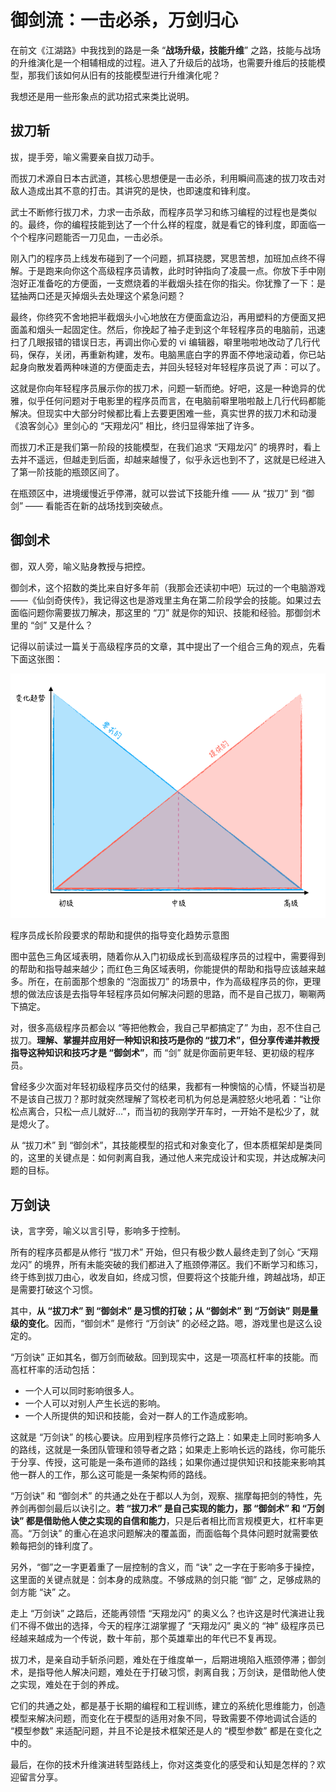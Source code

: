 



# 御剑流：一击必杀，万剑归心

在前文《江湖路》中我找到的路是一条 “**战场升级，技能升维**” 之路，技能与战场的升维演化是一个相辅相成的过程。进入了升级后的战场，也需要升维后的技能模型，那我们该如何从旧有的技能模型进行升维演化呢？

我想还是用一些形象点的武功招式来类比说明。

## 拔刀斩

拔，提手旁，喻义需要亲自拔刀动手。

而拔刀术源自日本古武道，其核心思想便是一击必杀，利用瞬间高速的拔刀攻击对敌人造成出其不意的打击。其讲究的是快，也即速度和锋利度。

武士不断修行拔刀术，力求一击杀敌，而程序员学习和练习编程的过程也是类似的。最终，你的编程技能到达了一个什么样的程度，就是看它的锋利度，即面临一个个程序问题能否一刀见血，一击必杀。

刚入门的程序员上线发布碰到了一个问题，抓耳挠腮，冥思苦想，加班加点终不得解。于是跑来向你这个高级程序员请教，此时时钟指向了凌晨一点。你放下手中刚泡好正准备吃的方便面，一支燃烧着的半截烟头挂在你的指尖。你犹豫了一下：是猛抽两口还是灭掉烟头去处理这个紧急问题？

最终，你终究不舍地把半截烟头小心地放在方便面盒边沿，再用塑料的方便面叉把面盖和烟头一起固定住。然后，你挽起了袖子走到这个年轻程序员的电脑前，迅速扫了几眼报错的错误日志，再调出你心爱的 vi 编辑器，噼里啪啦地改动了几行代码，保存，关闭，再重新构建，发布。电脑黑底白字的界面不停地滚动着，你已站起身向散发着两种味道的方便面走去，并回头轻轻对年轻程序员说了声：可以了。

这就是你向年轻程序员展示你的拔刀术，问题一斩而绝。好吧，这是一种诡异的优雅，似乎任何问题对于电影里的程序员而言，在电脑前噼里啪啦敲上几行代码都能解决。但现实中大部分时候都比看上去要更困难一些，真实世界的拔刀术和动漫《浪客剑心》里剑心的 “天翔龙闪” 相比，终归显得笨拙了许多。

而拔刀术正是我们第一阶段的技能模型，在我们追求 “天翔龙闪” 的境界时，看上去并不遥远，但越走到后面，却越来越慢了，似乎永远也到不了，这就是已经进入了第一阶技能的瓶颈区间了。

在瓶颈区中，进境缓慢近乎停滞，就可以尝试下技能升维 —— 从 “拔刀” 到 “御剑” —— 看能否在新的战场找到突破点。

## 御剑术

御，双人旁，喻义贴身教授与把控。

御剑术，这个招数的类比来自好多年前（我那会还读初中吧）玩过的一个电脑游戏——《仙剑奇侠传》，我记得这也是游戏里主角在第二阶段学会的技能。如果过去面临问题你需要拔刀解决，那这里的 “刀” 就是你的知识、技能和经验。那御剑术里的 “剑” 又是什么？

记得以前读过一篇关于高级程序员的文章，其中提出了一个组合三角的观点，先看下面这张图：

![3-01](assets/3-01.png)





程序员成长阶段要求的帮助和提供的指导变化趋势示意图

图中蓝色三角区域表明，随着你从入门初级成长到高级程序员的过程中，需要得到的帮助和指导越来越少；而红色三角区域表明，你能提供的帮助和指导应该越来越多。所在，在前面那个想象的 “泡面拔刀” 的场景中，作为高级程序员的你，更理想的做法应该是去指导年轻程序员如何解决问题的思路，而不是自己拔刀，唰唰两下搞定。

对，很多高级程序员都会以 “等把他教会，我自己早都搞定了” 为由，忍不住自己拔刀。**理解、掌握并应用好一种知识和技巧是你的 “拔刀术”，但分享传递并教授指导这种知识和技巧才是 “御剑术”**，而 “剑” 就是你面前更年轻、更初级的程序员。

曾经多少次面对年轻初级程序员交付的结果，我都有一种懊恼的心情，怀疑当初是不是该自己拔刀？那时就突然理解了驾校老司机为何总是满腔怒火地吼着：“让你松点离合，只松一点儿就好…”，而当初的我刚学开车时，一开始不是松少了，就是熄火了。

从 “拔刀术” 到 “御剑术”，其技能模型的招式和对象变化了，但本质框架却是类同的，这里的关键点是：如何剥离自我，通过他人来完成设计和实现，并达成解决问题的目标。

## 万剑诀

诀，言字旁，喻义以言引导，影响多于控制。

所有的程序员都是从修行 “拔刀术” 开始，但只有极少数人最终走到了剑心 “天翔龙闪” 的境界，所有未能突破的我们都进入了瓶颈停滞区。我们不断学习和练习，终于练到拔刀由心，收发自如，终成习惯，但要将这个技能升维，跨越战场，却正是需要打破这个习惯。

其中，**从 “拔刀术” 到 “御剑术” 是习惯的打破；从 “御剑术” 到 “万剑诀” 则是量级的变化**。因而，“御剑术” 是修行 “万剑诀” 的必经之路。嗯，游戏里也是这么设定的。

“万剑诀” 正如其名，御万剑而破敌。回到现实中，这是一项高杠杆率的技能。而高杠杆率的活动包括：

- 一个人可以同时影响很多人。
- 一个人可以对别人产生长远的影响。
- 一个人所提供的知识和技能，会对一群人的工作造成影响。

这就是 “万剑诀” 的核心要诀。应用到程序员修行之路上：如果走上同时影响多人的路线，这就是一条团队管理和领导者之路；如果走上影响长远的路线，你可能乐于分享、传授，这可能是一条布道师的路线；如果你通过提供知识和技能来影响其他一群人的工作，那么这可能是一条架构师的路线。

“万剑诀” 和 “御剑术” 的共通之处在于都以人为剑，观察、揣摩每把剑的特性，先养剑再御剑最后以诀引之。**若 “拔刀术” 是自己实现的能力，那 “御剑术” 和 “万剑诀” 都是借助他人使之实现的自信和能力**，只是后者相比而言规模更大，杠杆率更高。“万剑诀” 的重心在追求问题解决的覆盖面，而面临每个具体问题时就需要依赖每把剑的锋利度了。

另外，“御”之一字更着重了一层控制的含义，而 “诀” 之一字在于影响多于操控，这里面的关键点就是：剑本身的成熟度。不够成熟的剑只能 “御” 之，足够成熟的剑方能 “诀” 之。

走上 “万剑诀” 之路后，还能再领悟 “天翔龙闪” 的奥义么？也许这是时代演进让我们不得不做出的选择，今天的程序江湖掌握了 “天翔龙闪” 奥义的 “神” 级程序员已经越来越成为一个传说，数十年前，那个英雄辈出的年代已不复再现。

拔刀术，是亲自动手斩杀问题，难处在于维度单一，后期进境陷入瓶颈停滞；御剑术，是指导他人解决问题，难处在于打破习惯，剥离自我；万剑诀，是借助他人使之实现，难处在于剑的养成。

它们的共通之处，都是基于长期的编程和工程训练，建立的系统化思维能力，创造模型来解决问题，而变化在于模型的适用对象不同，导致需要不停地调试合适的 “模型参数” 来适配问题，并且不论是技术框架还是人的 “模型参数” 都是在变化之中的。

最后，在你的技术升维演进转型路线上，你对这类变化的感受和认知是怎样的？欢迎留言分享。



































